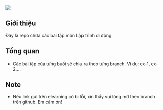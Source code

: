[![](https://skillicons.dev/icons?i=git,kotlin,androidstudio,vscode)](https://skillicons.dev)
## Giới thiệu
Đây là repo chứa các bài tập môn Lập trình di động
## Tổng quan
- Các bài tập của từng buổi sẽ chia ra theo từng branch. Ví dụ: ex-1, ex-2,...
## Note
- Nếu link gửi trên elearning có bị lỗi, xin thầy vui lòng mở theo branch trên github. Em cảm ơn!  


